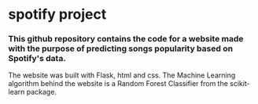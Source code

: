# spotify project

### This github repository contains the code for a website made with the purpose of predicting songs popularity based on Spotify's data.

The website was built with Flask, html and css.
The Machine Learning algorithm behind the website is a Random Forest Classifier from the scikit-learn package.



